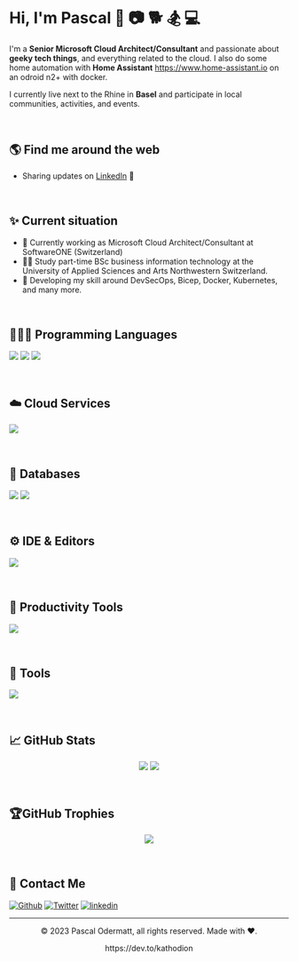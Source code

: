 
# Hi, I'm Pascal 👋 📷 🐕 🏂 💻

I'm a **Senior Microsoft Cloud Architect/Consultant** and passionate about **geeky tech things**, and everything related to the cloud. I also do some home automation with **Home Assistant** https://www.home-assistant.io on an odroid n2+ with docker.

I currently live next to the Rhine in **Basel** and participate in local communities, activities, and events.
<!-- 
I am looking forward to extending (starting 😁) my blog at <a href="https://dev.to/kathodion" target="_blank">dev.to/kathodion</a>.
-->

<br>

## 🌎 Find me around the web 
- Sharing updates on <a href="https://www.linkedin.com/in/pascal-odermatt-aa725b115/">LinkedIn</a> 💼
<!-- 
- Blog at <a href="https://dev.to/kathodion" target="_blank">dev.to</a> 📔 
-->

<br>

## ✨ Current situation

- 🔭 Currently working as Microsoft Cloud Architect/Consultant at SoftwareONE (Switzerland)
- 🧑‍🎓 Study part-time BSc business information technology at the University of Applied Sciences and Arts Northwestern Switzerland.
- 🌱 Developing my skill around DevSecOps, Bicep, Docker, Kubernetes, and many more.

<br>

## 👨🏻‍💻 Programming Languages
<p align="left">
  <img src="https://img.shields.io/badge/C%23-239120?style=for-the-badge&logo=c-sharp&logoColor=white" />
  <img src="https://img.shields.io/badge/Python-3776AB?style=for-the-badge&logo=python&logoColor=white" />
  <img src="https://img.shields.io/badge/json-5E5C5C?style=for-the-badge&logo=json&logoColor=white" />
</p>

<br>

## ☁️ Cloud Services
<p align="left">
  <img src="https://img.shields.io/badge/azure devops-%230072C6.svg?style=for-the-badge&logo=azure-devops&logoColor=white" />
</p>
<br>

## 📅 Databases
<p align="left">
  <img src="https://img.shields.io/badge/sqlite-%2307405e.svg?style=for-the-badge&logo=sqlite&logoColor=white" />
  <img src="https://img.shields.io/badge/Microsoft%20SQL%20Sever-CC2927?style=for-the-badge&logo=microsoft%20sql%20server&logoColor=white" />
</p>

<br>

## ⚙️ IDE & Editors
<p align="left">
  <img src="https://img.shields.io/badge/Visual_Studio_Code-0078D4?style=for-the-badge&logo=visual%20studio%20code&logoColor=white" />
</p>

<br>


## 🔨 Productivity Tools
<p align="left">
  <img src="https://img.shields.io/badge/Notion-%23000000.svg?style=for-the-badge&logo=notion&logoColor=white" />
</p>

<br>


## 🦾 Tools
<p align="left">
  <img src="https://img.shields.io/badge/Postman-FF6C37?style=for-the-badge&logo=postman&logoColor=white" />
</p>

<br>


## 📈 GitHub Stats
<p align="center">
<img src="https://github-readme-stats.vercel.app/api?username=kathodion&theme=dracula&hide_border=false&include_all_commits=false&count_private=true" />
<img src="https://github-readme-streak-stats.herokuapp.com/?user=kathodion&theme=dracula&hide_border=false" />
</p>

<br>

## 🏆GitHub Trophies
<p align="center" style="witdh:100%">
  <img src="https://github-profile-trophy.vercel.app/?username=kathodion&theme=dracula&no-frame=false&no-bg=false&margin-w=4&row=1" />
</p>

<br>

<!-- ## 💰You can help me by Donating
  [![BuyMeACoffee](https://img.shields.io/badge/Buy%20Me%20a%20Coffee-ffdd00?style=for-the-badge&logo=buy-me-a-coffee&logoColor=black)](https://buymeacoffee.com/kasuken) [![PayPal](https://img.shields.io/badge/PayPal-00457C?style=for-the-badge&logo=paypal&logoColor=white)](https://paypal.me/kasuken) 

<br> -->

## 💌 Contact Me
[<img alt="Github" src="https://img.shields.io/badge/GitHub-%2312100E.svg?&style=for-the-badge&logo=Github&logoColor=white" />](https://github.com/kathodion)
[<img alt="Twitter" src="https://img.shields.io/badge/twitter-%231DA1F2.svg?&style=for-the-badge&logo=twitter&logoColor=white" />](https://twitter.com/kathodion)
[<img alt="linkedin" src="https://img.shields.io/badge/linkedin-%230077B5.svg?&style=for-the-badge&logo=linkedin&logoColor=white" />](https://www.linkedin.com/in/pascal-odermatt-aa725b115/)

---
<p align="center"> © 2023 Pascal Odermatt, all rights reserved. Made with ❤️. </p>
<p align="center">
https://dev.to/kathodion
</p>
